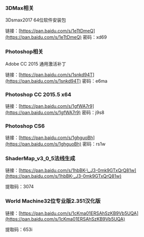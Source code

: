 ### 3DMax相关

3Dsmax2017 64位软件安装包

链接：[https://pan.baidu.com/s/1eTtDmeQ](https://pan.baidu.com/s/1eTtDmeQ) 密码：xd69

### Photoshop相关

Adobe CC 2015 通用激活补丁

链接：[https://pan.baidu.com/s/1snkd94T](https://pan.baidu.com/s/1snkd94T) 密码：e6ma

### Photoshop CC 2015.5 x64

链接：[https://pan.baidu.com/s/1gfWA7r9](https://pan.baidu.com/s/1gfWA7r9) 密码：j9s8

### Photoshop CS6

链接：[https://pan.baidu.com/s/1ghguoBh](https://pan.baidu.com/s/1ghguoBh) 密码：rs1w

### ShaderMap\_v3\_0\_5法线生成

链接：[https://pan.baidu.com/s/1hbBK-\_J3-0mk9GTxQrQ81w](https://pan.baidu.com/s/1hbBK-_J3-0mk9GTxQrQ81w)

提取码：3074

### World Machine32位专业版2.351汉化版

链接：[https://pan.baidu.com/s/1cKma01ERSAhSzKB9Vb5UQA](https://pan.baidu.com/s/1cKma01ERSAhSzKB9Vb5UQA)

提取码：653i

